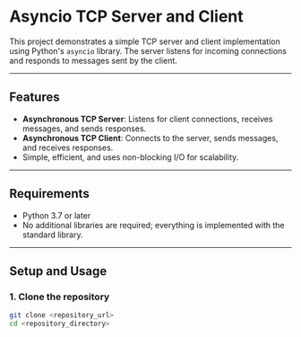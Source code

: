 # Asyncio TCP Server and Client

This project demonstrates a simple TCP server and client implementation using Python's `asyncio` library. The server listens for incoming connections and responds to messages sent by the client.

---

## Features

- **Asynchronous TCP Server**: Listens for client connections, receives messages, and sends responses.
- **Asynchronous TCP Client**: Connects to the server, sends messages, and receives responses.
- Simple, efficient, and uses non-blocking I/O for scalability.

---

## Requirements

- Python 3.7 or later
- No additional libraries are required; everything is implemented with the standard library.

---

## Setup and Usage

### 1. Clone the repository
```bash
git clone <repository_url>
cd <repository_directory>
